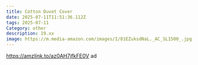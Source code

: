 ```yaml
---
title: Cotton Duvet Cover
date: 2025-07-11T11:51:36.112Z
tags: 2025-07-11
Category: other
description: 19.xx
image: https://m.media-amazon.com/images/I/81EZuksdNaL._AC_SL1500_.jpg
---
```

https://amzlink.to/az0AH7jfkFE0V ad